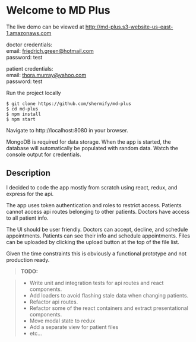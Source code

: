 Welcome to MD Plus
===================

The live demo can be viewed at http://md-plus.s3-website-us-east-1.amazonaws.com

doctor credentials:  
email: friedrich.green@hotmail.com  
password: test  

patient credentials:  
email: thora.murray@yahoo.com  
password: test


Run the project locally
```
$ git clone https://github.com/shermify/md-plus
$ cd md-plus
$ npm install
$ npm start
```
Navigate to http://localhost:8080 in your browser.

MongoDB is required for data storage.  When the app is started, the database will automatically be populated with random data.  Watch the console output for credentials.

Description
-------------
I decided to code the app mostly from scratch using react, redux, and express for the api.

The app uses token authentication and roles to restrict access.  Patients cannot access api routes belonging to other patients.  Doctors have access to all patient info.

The UI should be user friendly.  Doctors can accept, decline, and schedule appointments.  Patients can see their info and schedule appointments. Files can be uploaded by clicking the upload button at the top of the file list.

Given the time constraints this is obviously a functional prototype and not production ready.
>**TODO:**

> - Write unit and integration tests for api routes and react components.
> - Add loaders to avoid flashing stale data when changing patients.
> - Refactor api routes.
> - Refactor some of the react containers and extract presentational components.
> - Move modal state to redux
> - Add a separate view for patient files
> - etc...
>
